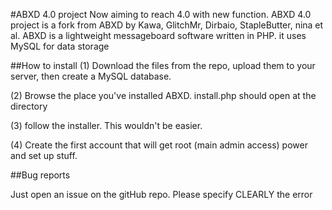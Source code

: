 #ABXD 4.0 project
Now aiming to reach 4.0 with new function. ABXD 4.0 project is a fork from ABXD by Kawa, GlitchMr, Dirbaio, StapleButter, nina et al.
ABXD is a lightweight messageboard software written in PHP. it uses MySQL for data storage

##How to install
(1) Download the files from the repo, upload them to your server, then create a MySQL database.

(2) Browse the place you've installed ABXD. install.php should open at the directory

(3) follow the installer. This wouldn't be easier.

(4) Create the first account that will get root (main admin access) power and set up stuff.

##Bug reports

Just open an issue on the gitHub repo. Please specify CLEARLY the error